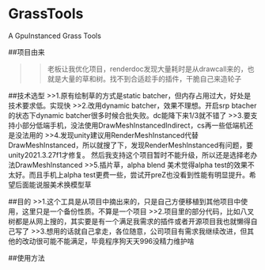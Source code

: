 # GrassTools
A GpuInstanced Grass Tools

##项目由来
>>老板让我优化项目，renderdoc发现大量耗时是从drawcall来的，也就是大量的草和树。找不到合适趁手的插件，干脆自己来造轮子

##技术选型
    >>1.原有绘制草的方式是static batcher，但内存占用过大，好处是技术要求低。实现快
    >>2.改用dynamic batcher，效果不理想。开启srp btacher的状态下dynamic batcher很多时候合批失败。dc能降下来1/3就不错了
    >>3.要支持小部分低端手机，没法使用DrawMeshInstancedIndirect，cs再一些低端机还是没法用的
    >>4.发现unity建议用RenderMeshInstanced代替DrawMeshInstanced，所以就搜了下，发现RenderMeshInstanced有问题，要unity2021.3.27f1才修复。
    然后我支持这个项目暂时不能升级，所以还是选择老办法DrawMeshInstanced
    >>5.插片草，alpha blend 美术觉得alpha test的效果不太好。而且手机上alpha test更费一些，尝试开preZ也没看到性能有明显提升。希望后面能说服美术换模型草

##目的
    >>1.这个工具是从项目中摘出来的，只是自己方便移植到其他项目中使用，这里只是一个备份性质。不算是一个项目
    >>2.项目里的部分代码，比如八叉树都是从网上搜的，其实要是有一个满足我需求的插件或者开源项目我也就懒得自己写了
    >>3.想用的话就自己拿走，各位随意，公司项目有需求我继续改进，但其他的改动很可能不能满足，毕竟程序狗天天996没精力维护啥

##使用方法



